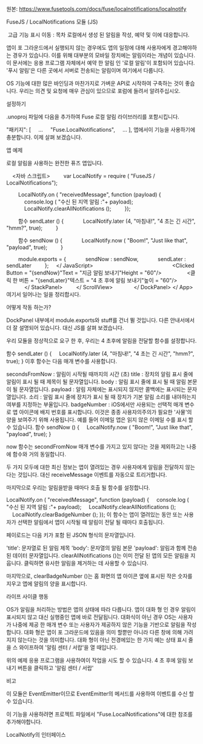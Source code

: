 원본: https://www.fusetools.com/docs/fuse/localnotifications/localnotify

FuseJS / LocalNotifications 모듈 (JS)

 고급 기능 표시
이동 :
목차
로컬에서 생성 된 알림을 작성, 예약 및 이에 대응합니다.

앱이 포 그라운드에서 실행되지 않는 경우에도 앱의 일정에 대해 사용자에게 경고해야하는 경우가 있습니다. 이를 위해 대부분의 모바일 장치에는 알림이라는 개념이 있습니다. 이 문서에는 응용 프로그램 자체에서 예약 한 알림 인 '로컬 알림'이 포함되어 있습니다. '푸시 알림'은 다른 곳에서 서버로 전송되는 알림이며 여기에서 다룹니다.

OS 기능에 대한 많은 바인딩과 마찬가지로 가벼운 API로 시작하여 구축하는 것이 좋습니다. 우리는 의견 및 요청에 매우 관심이 있으므로 포럼에 들려서 알려주십시오.

설정하기

.unoproj 파일에 다음을 추가하여 Fuse 로컬 알림 라이브러리를 포함시킵니다.

"패키지": [
    ...
    "Fuse.LocalNotifications",
    ...
],
앱에서이 기능을 사용하기에 충분합니다. 이제 살펴 보겠습니다.

앱 예제

로컬 알림을 사용하는 완전한 퓨즈 앱입니다.

<App>
    <자바 스크립트>
        var LocalNotify = require ( "FuseJS / LocalNotifications");

        LocalNotify.on ( "receivedMessage", function (payload) {
            console.log ( "수신 된 지역 알림 :"+ payload);
            LocalNotify.clearAllNotifications ();
        });

        함수 sendLater () {
            LocalNotify.later (4, "마침내!", "4 초는 긴 시간", "hmm?", true);
        }

        함수 sendNow () {
            LocalNotify.now ( "Boom!", "Just like that", "payload", true);
        }

        module.exports = {
            sendNow : sendNow,
            sendLater : sendLater
        };
    </ JavaScript>
    <DockPanel>
        <TopFrameBackground DockPanel.Dock = "Top"/>
        <ScrollView>
            <StackPanel>
                <Clicked Button = "{sendNow}"Text = "지금 알림 보내기"Height = "60"/>
                <클릭 한 버튼 = "{sendLater}"텍스트 = "4 초 후에 알림 보내기"높이 = "60"/>
            </ StackPanel>
        </ ScrollView>
        <BottomBarBackground DockPanel.Dock = "Bottom"/>
    </ DockPanel>
</ App>
여기서 일어나는 일을 정리합시다.

어떻게 작동 하는가?

DockPanel 내부에서 module.exports와 stuff를 건너 뛸 것입니다. 다른 안내서에서 더 잘 설명되어 있습니다. 대신 JS를 살펴 보겠습니다.

우리 모듈을 정상적으로 요구 한 후, 우리는 4 초후에 알림을 전달할 함수를 설정합니다.

함수 sendLater () {
    LocalNotify.later (4, "마침내!", "4 초는 긴 시간", "hmm?", true);
}
이후 함수는 다음 매개 변수를 사용합니다.

secondsFromNow : 알림이 시작될 때까지의 시간 (초)
title : 장치의 알림 표시 줄에 알림이 표시 될 때 제목이 될 문자열입니다.
body : 알림 표시 줄에 표시 될 때 알림 본문이 될 문자열입니다.
payload : 알림 자체에는 표시되지 않지만 콜백에는 표시되는 문자열입니다.
소리 : 알림 표시 줄에 장치가 표시 될 때 장치가 기본 알림 소리를 내야하는지 여부를 지정하는 부울입니다.
badgeNumber : iOS에서만 사용되는 선택적 매개 변수로 앱 아이콘에 배지 번호를 표시합니다. 이것은 종종 사용자의주의가 필요한 '사물'의 양을 보여주기 위해 사용됩니다. 예를 들어 이메일 앱은 읽지 않은 이메일 수를 표시 할 수 있습니다.
함수 sendNow () {
    LocalNotify.now ( "Boom!", "Just like that", "payload", true);
}

now 함수는 secondFromNow 매개 변수를 가지고 있지 않다는 것을 제외하고는 나중에 함수와 거의 동일합니다.

두 가지 모두에 대한 최신 정보는 앱이 열려있는 경우 사용자에게 알림을 전달하지 않는다는 것입니다. 대신 receiveMessage 이벤트를 자동으로 트리거합니다.

마지막으로 우리는 알림을받을 때마다 호출 될 함수를 설정합니다.

LocalNotify.on ( "receivedMessage", function (payload) {
    console.log ( "수신 된 지역 알림 :"+ payload);
    LocalNotify.clearAllNotifications ();
    LocalNotify.clearBadgeNumber ();
});
이 함수는 앱이 열려있는 동안 또는 사용자가 선택한 알림에서 앱이 시작될 때 알림이 전달 될 때마다 호출됩니다.

페이로드는 다음 키가 포함 된 JSON 형식의 문자열입니다.

'title': 문자열로 된 알림 제목
'body': 문자열의 알림 본문
'payload': 알림과 함께 전송 된 데이터 문자열입니다.
clearAllNotifications ()는 이미 전달 된 앱의 모든 알림을 지 웁니다. 클릭하면 유사한 알림을 제거하는 데 사용할 수 있습니다.

마지막으로, clearBadgeNumber ()는 홈 화면의 앱 아이콘 옆에 표시된 작은 숫자를 지우고 앱에 알림의 양을 표시합니다.

라이프 사이클 행동

OS가 알림을 처리하는 방법은 앱의 상태에 따라 다릅니다. 앱이 대화 형 인 경우 알림이 표시되지 않고 대신 실행중인 앱에 바로 전달됩니다. 대화식이 아닌 경우 OS는 사용자가 나중에 제공 한 매개 변수 또는 사용자가 제공하지 않은 기능을 기반으로 알림을 작성합니다. 대화 형은 앱이 포 그라운드에 있음을 의미 할뿐만 아니라 다른 창에 의해 가려지지 않는다는 것을 의미합니다. 대화 형이 아닌 전경에있는 한 가지 예는 상태 표시 줄을 스 와이프하여 '알림 센터 / 서랍'을 열 때입니다.

위의 예제 응용 프로그램을 사용하여이 작업을 시도 할 수 있습니다. 4 초 후에 알림 보내기 버튼을 클릭하고 '알림 센터 / 서랍'

비고

이 모듈은 EventEmitter이므로 EventEmitter의 메서드를 사용하여 이벤트를 수신 할 수 있습니다.

이 기능을 사용하려면 프로젝트 파일에서 "Fuse.LocalNotifications"에 대한 참조를 추가해야합니다.

LocalNotify의 인터페이스


